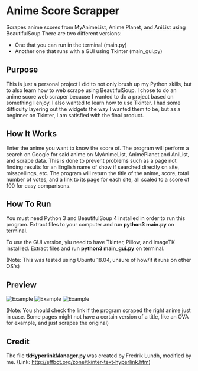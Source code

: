# Anime Score Scrapper
Scrapes anime scores from MyAnimeList, Anime Planet, and AniList using BeautifulSoup
There are two different versions:
- One that you can run in the terminal (main.py)
- Another one that runs with a GUI using Tkinter (main_gui.py)

## Purpose
This is just a personal project I did to not only brush up my Python skills, but to also learn how to web scrape using BeautifulSoup. I chose to do an anime score web scraper because I wanted to do a project based on something I enjoy.
I also wanted to learn how to use Tkinter. I had some difficulty layering out the widgets the way I wanted them to be, but as a beginner on Tkinter, I am satisfied with the final product.

## How It Works
Enter the anime you want to know the score of. The program will perform a search on Google for said anime on MyAnimeList, AnimePlanet and AniList, and scrape data. This is done to prevent problems such as a page not finding results for an English name of show if searched directly on site, misspellings, etc. The program will return the title of the anime, score, total number of votes, and a link to its page for each site, all scaled to a score of 100 for easy comparisons.

## How To Run
You must need Python 3 and BeautifulSoup 4 installed in order to run this program.
Extract files to your computer and run **python3 main.py** on terminal.

To use the GUI version, yiu need to have Tkinter, Pillow, and ImageTK installled. Extract files and run **python3 main_gui.py** on terminal.

(Note: This was tested using Ubuntu 18.04, unsure of how/if it runs on other OS's)

## Preview
![Example](https://github.com/rickyricky787/AnimeScoreScrapper/blob/master/example1.png)
![Example](https://github.com/rickyricky787/AnimeScoreScrapper/blob/master/example2.png)
![Example](https://github.com/rickyricky787/AnimeScoreScrapper/blob/master/example3.png)

(Note: You should check the link if the program scraped the right anime just in case. Some pages might not have a certain version of a title, like an OVA for example, and just scrapes the original)

## Credit
The file **tkHyperlinkManager.py** was created by Fredrik Lundh, modified by me.
(Link: http://effbot.org/zone/tkinter-text-hyperlink.htm)
